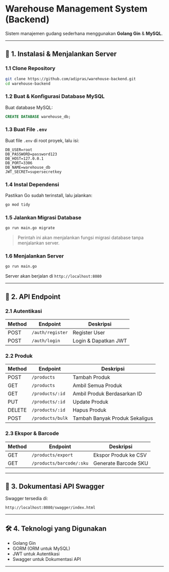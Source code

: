 # Warehouse Management System (Backend)

Sistem manajemen gudang sederhana menggunakan **Golang Gin** & **MySQL**.

---

## 🚀 1. Instalasi & Menjalankan Server

### **1.1 Clone Repository**
```sh
git clone https://github.com/adipras/warehouse-backend.git
cd warehouse-backend
```

### **1.2 Buat & Konfigurasi Database MySQL**
Buat database MySQL:
```sql
CREATE DATABASE warehouse_db;
```

### **1.3 Buat File `.env`**
Buat file `.env` di root proyek, lalu isi:
```env
DB_USER=root
DB_PASSWORD=password123
DB_HOST=127.0.0.1
DB_PORT=3306
DB_NAME=warehouse_db
JWT_SECRET=supersecretkey
```

### **1.4 Instal Dependensi**
Pastikan Go sudah terinstall, lalu jalankan:
```sh
go mod tidy
```

### **1.5 Jalankan Migrasi Database**
```sh
go run main.go migrate
```
> Perintah ini akan menjalankan fungsi migrasi database tanpa menjalankan server.

### **1.6 Menjalankan Server**
```sh
go run main.go
```
Server akan berjalan di `http://localhost:8080`

---

## 📜 2. API Endpoint

### **2.1 Autentikasi**
| Method | Endpoint          | Deskripsi          |
|--------|------------------|--------------------|
| POST   | `/auth/register` | Register User     |
| POST   | `/auth/login`    | Login & Dapatkan JWT |

### **2.2 Produk**
| Method | Endpoint             | Deskripsi                 |
|--------|----------------------|---------------------------|
| POST   | `/products`          | Tambah Produk             |
| GET    | `/products`          | Ambil Semua Produk        |
| GET    | `/products/:id`      | Ambil Produk Berdasarkan ID |
| PUT    | `/products/:id`      | Update Produk             |
| DELETE | `/products/:id`      | Hapus Produk              |
| POST   | `/products/bulk`     | Tambah Banyak Produk Sekaligus |

### **2.3 Ekspor & Barcode**
| Method | Endpoint             | Deskripsi                 |
|--------|----------------------|---------------------------|
| GET    | `/products/export`   | Ekspor Produk ke CSV      |
| GET    | `/products/barcode/:sku` | Generate Barcode SKU |

---

## 📖 3. Dokumentasi API Swagger
Swagger tersedia di:
```
http://localhost:8080/swagger/index.html
```

---

## 🛠 4. Teknologi yang Digunakan
- Golang Gin
- GORM (ORM untuk MySQL)
- JWT untuk Autentikasi
- Swagger untuk Dokumentasi API

---

